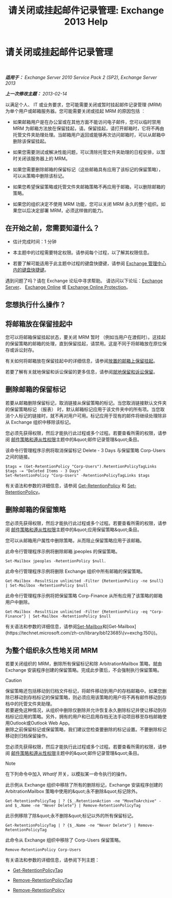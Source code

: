 ﻿---
title: '请关闭或挂起邮件记录管理: Exchange 2013 Help'
TOCTitle: 请关闭或挂起邮件记录管理
ms:assetid: 631191aa-3bba-4ebf-a727-c48ed2ebe176
ms:mtpsurl: https://technet.microsoft.com/zh-cn/library/Aa998580(v=EXCHG.150)
ms:contentKeyID: 52061514
ms.date: 05/21/2018
mtps_version: v=EXCHG.150
ms.translationtype: MT
---

# 请关闭或挂起邮件记录管理

 

_**适用于：** Exchange Server 2010 Service Pack 2 (SP2), Exchange Server 2013_

_**上一次修改主题：** 2013-02-14_

以满足个人、 IT 或业务要求，您可能需要关闭或暂时挂起邮件记录管理 (MRM) 为单个用户或邮箱服务器。您可能需要关闭或挂起 MRM 的原因包括 ︰

  - 如果邮箱用户是在办公室或在其他方面不能访问电子邮件，您可以临时禁用 MRM 为邮箱方法放在保留挂起，请。保留挂起，请打开邮箱时，它将不再由托管文件夹助理处理。当邮箱用户返回或能够再次访问邮箱时，可以从邮箱中删除该保留挂起。

  - 如果您需要测试或解决性能问题，可以清除托管文件夹助理的日程安排，以暂时关闭该服务器上的 MRM。

  - 如果您需要删除邮箱的保留标记（这些邮箱具有应用了该标记的保留策略），可以从策略中删除该标记。

  - 如果您希望保留策略或托管文件夹邮箱策略不再应用于邮箱，可以删除邮箱的策略。

  - 如果您的组织决定不使用 MRM 功能，您可以关闭 MRM 永久的整个组织。如果您以后决定部署 MRM，必须这样做的能力。

## 在开始之前，您需要知道什么？

  - 估计完成时间：1 分钟

  - 本主题中的过程需要特定权限。请参阅每个过程，以了解其权限信息。

  - 若要了解可能适用于此主题中过程的键盘快捷键，请参阅 [Exchange 管理中心内的键盘快捷键](keyboard-shortcuts-in-the-exchange-admin-center-exchange-online-protection-help.md)。

遇到问题了吗？请在 Exchange 论坛中寻求帮助。 请访问以下论坛：[Exchange Server](https://go.microsoft.com/fwlink/p/?linkid=60612)、 [Exchange Online](https://go.microsoft.com/fwlink/p/?linkid=267542) 或 [Exchange Online Protection](https://go.microsoft.com/fwlink/p/?linkid=285351)。

## 您想执行什么操作？

## 将邮箱放在保留挂起中

您可以将邮箱保留挂起状态，要关闭 MRM 暂时 （例如当用户在渡假时）。这挂起的保留策略的邮箱的处理，直到保留挂起，请禁用。这是不同于将邮箱放在原位保存或诉讼封存。

有关如何将邮箱放在保留挂起中的详细信息，请参阅[放置的邮箱上保留挂起](place-a-mailbox-on-retention-hold-exchange-2013-help.md)。

若要了解有关就地保留和诉讼保留的更多信息，请参阅[就地保留和诉讼保留](in-place-hold-and-litigation-hold-exchange-2013-help.md)。

## 删除邮箱的保留标记

若要从邮箱删除保留标记，取消链接从保留策略的标记。当您取消链接默认文件夹的保留策略标记 （报表） 时，默认邮箱标记应用于该文件夹中的所有项。当您取消个人标记的链接时，就不再对用户可用。标记应用于现有的邮件将继续处理除非从 Exchange 组织中移除该标记。

您必须先获得权限，然后才能执行此过程或多个过程。若要查看所需的权限，请参阅 [邮件策略和遵从性权限](messaging-policy-and-compliance-permissions-exchange-2013-help.md)主题中的\&quot;邮件记录管理\&quot;条目。

该命令行管理程序示例将取消保留标记 Delete - 3 Days 与保留策略 Corp-Users 之间的链接。

    $tags = (Get-RetentionPolicy "Corp-Users").RetentionPolicyTagLinks
    $tags -= "Deleted Items - 3 Days"
    Set-RetentionPolicy "Corp-Users" -RetentionPolicyTagLinks $tags

有关语法和参数的详细信息，请参阅 [Get-RetentionPolicy](https://technet.microsoft.com/zh-cn/library/dd298086\(v=exchg.150\)) 和 [Set-RetentionPolicy](https://technet.microsoft.com/zh-cn/library/dd335196\(v=exchg.150\))。

## 删除邮箱的保留策略

您必须先获得权限，然后才能执行此过程或多个过程。若要查看所需的权限，请参阅 [邮件策略和遵从性权限](messaging-policy-and-compliance-permissions-exchange-2013-help.md)主题中的\&quot;应用保留策略\&quot;条目。

您可以从邮箱用户属性中删除策略，从而阻止保留策略应用于该邮箱。

此命令行管理程序示例将删除邮箱 jpeoples 的保留策略。

    Set-Mailbox jpeoples -RetentionPolicy $null.

此命令行管理程序示例将删除 Exchange 组织中所有邮箱的保留策略。

    Get-Mailbox -ResultSize unlimited -Filter {RetentionPolicy -ne $null} | Set-Mailbox -RetentionPolicy $null

此命令行管理程序示例将把保留策略 Corp-Finance 从所有应用了该策略的邮箱用户中删除。

    Get-Mailbox -ResultSize unlimited -Filter {RetentionPolicy -eq "Corp-Finance"} | Set-Mailbox -RetentionPolicy $null

有关语法和参数的详细信息，请参阅[Set-Mailbox](https://technet.microsoft.com/zh-cn/library/bb123981\(v=exchg.150\))和[Get-Mailbox](https://technet.microsoft.com/zh-cn/library/bb123685\(v=exchg.150\))。

## 为整个组织永久性地关闭 MRM

若要关闭组织的 MRM，删除所有保留标记和除 ArbitrationMailbox 策略，就由 Exchange 安装程序创建的保留策略。完成此步骤后，不会强制执行保留策略。

> [!CAUTION]  
> 保留策略还包括移动到归档文件标记，将邮件移动到用户的存档邮箱中。如果您删除已移动到存档标记的保留策略，则必须应用该策略的用户将不再有邮件移动到存档中的托管文件夹助理。<br />
> 若要避免这种情况，从组织中删除仅删除并允许恢复永久删除标记并使让移动到存档标记应用的策略。另外，拥有的用户和已启用存档无法手动项目移至存档邮箱使用Outlook或Outlook Web App。<br />
> 删除之前保留标记或保留策略，我们建议您检查要删除的标记设置。不要删除标记移动到归档保留操作。


您必须先获得权限，然后才能执行此过程或多个过程。若要查看所需的权限，请参阅 [邮件策略和遵从性权限](messaging-policy-and-compliance-permissions-exchange-2013-help.md)主题中的\&quot;邮件记录管理\&quot;条目。

> [!NOTE]  
> 在下列命令中加入 <em>WhatIf</em> 开关，以模拟某一命令执行的操作。


此示例从 Exchange 组织中移除了所有的删除标记，Exchange 安装程序创建的 ArbitrationMailbox 策略中使用的\&quot;永不删除\&quot;标记除外。

    Get-RetentionPolicyTag | ? {$_.RetentionAction -ne "MoveToArchive" -and $_.Name -ne "Never Delete"} | Remove-RetentionPolicyTag

此示例移除了除\&quot;永不删除\&quot;标记以外的所有保留标记。

    Get-RetentionPolicyTag | ? {$_.Name -ne "Never Delete"} | Remove-RetentionPolicyTag

此命令从 Exchange 组织中移除了 Corp-Users 保留策略。

    Remove-RetentionPolicy Corp-Users

有关语法和参数的详细信息，请参阅下列主题：

  - [Get-RetentionPolicyTag](https://technet.microsoft.com/zh-cn/library/dd298009\(v=exchg.150\))

  - [Remove-RetentionPolicyTag](https://technet.microsoft.com/zh-cn/library/dd335092\(v=exchg.150\))

  - [Remove-RetentionPolicy](https://technet.microsoft.com/zh-cn/library/dd297962\(v=exchg.150\))

